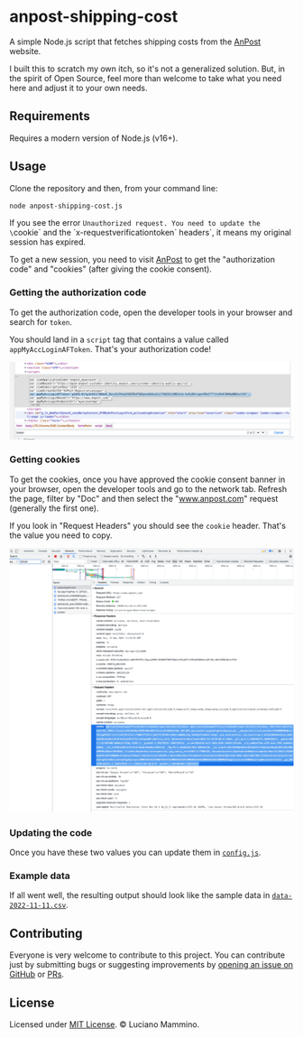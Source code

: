 # anpost-shipping-cost

A simple Node.js script that fetches shipping costs from the [AnPost](http://anpost.ie/) website.

I built this to scratch my own itch, so it's not a generalized solution. But, in the spirit of Open Source, feel more than welcome to take what you need here and adjust it to your own needs.


## Requirements

Requires a modern version of Node.js (v16+).


## Usage

Clone the repository and then, from your command line:

```bash
node anpost-shipping-cost.js
```

If you see the error `Unauthorized request. You need to update the \`cookie\` and the \`x-requestverificationtoken\` headers`, it means my original session has expired.

To get a new session, you need to visit [AnPost](http://anpost.ie/) to get the "authorization code" and "cookies" (after giving the cookie consent).


### Getting the authorization code

To get the authorization code, open the developer tools in your browser and search for `token`.

You should land in a `script` tag that contains a value called `appMyAccLoginAFToken`. That's your authorization code!

![How to get the authorization code from Anpost.ie](/docs/request-verification-token.png)


### Getting cookies

To get the cookies, once you have approved the cookie consent banner in your browser, open the developer tools and go to the network tab. Refresh the page, filter by "Doc" and then select the "www.anpost.com" request (generally the first one).

If you look in "Request Headers" you should see the `cookie` header. That's the value you need to copy.

![How to get the cookie from Anpost.ie](/docs/cookies.png)


### Updating the code

Once you have these two values you can update them in [`config.js`](/config.js).


### Example data

If all went well, the resulting output should look like the sample data in [`data-2022-11-11.csv`](/data-2022-11-11.csv).


## Contributing

Everyone is very welcome to contribute to this project. You can contribute just by submitting bugs or
suggesting improvements by [opening an issue on GitHub](https://github.com/lmammino/anpost-shipping-cost/issues) or [PRs](https://github.com/lmammino/anpost-shipping-cost/pulls).


## License

Licensed under [MIT License](LICENSE). © Luciano Mammino.



